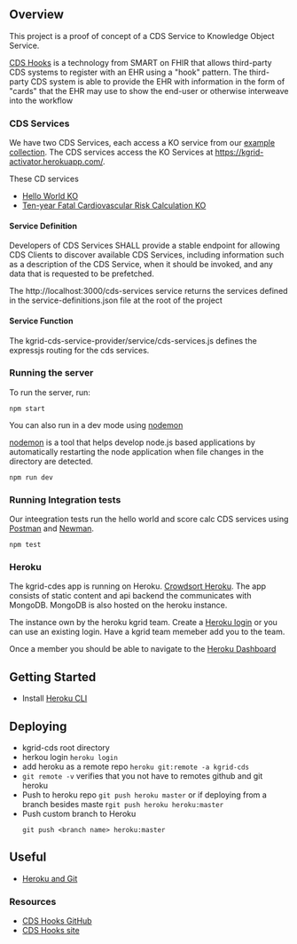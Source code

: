 ## Overview
This project is a proof of concept of a CDS Service
to Knowledge Object Service.

[CDS Hooks](https://cds-hooks.org/) is a technology from SMART on FHIR that allows third-party CDS systems to register with an
EHR using a "hook" pattern. The third-party CDS system is able to provide
the EHR with information in the form of "cards" that the EHR may use to
show the end-user or otherwise interweave into the workflow

### CDS Services
We have two CDS Services, each access a KO service from our
[example collection](https://github.com/kgrid-objects/example-collection).  The CDS services access
the KO Services at https://kgrid-activator.herokuapp.com/.

These CD services

- [Hello World KO](https://kgrid-activator.herokuapp.com/kos/hello/world)
- [Ten-year Fatal Cardiovascular Risk Calculation KO](https://kgrid-activator.herokuapp.com/kos/score/calc)


#### Service Definition
Developers of CDS Services SHALL provide a stable endpoint for allowing
CDS Clients to discover available CDS Services, including information
such as a description of the CDS Service, when it should be invoked, and any data that is requested to be prefetched.

The http://localhost:3000/cds-services service returns the services defined in
the service-definitions.json file at the root of the project

#### Service Function
The kgrid-cds-service-provider/service/cds-services.js defines the expressjs
routing for the cds services.

### Running the server
To run the server, run:

```
npm start
```

You can also run in a dev mode using [nodemon](https://www.npmjs.com/package/nodemon)

[nodemon](https://www.npmjs.com/package/nodemon) is a tool that helps develop node.js based applications by
automatically restarting the node application when file changes in the
directory are detected.

```
npm run dev
```

### Running Integration tests

Our inteegration tests run the hello world and score calc CDS services using [Postman](https://www.getpostman.com/) and
[Newman](https://www.npmjs.com/package/newman). 

```
npm test
```

### Heroku

The kgrid-cdes app is running on Heroku. [Crowdsort Heroku](https://kgrid-cds.herokuapp.com/).  The app consists of static content and api backend the communicates with MongoDB.  MongoDB is also hosted on the heroku instance.

The instance own by the heroku kgrid team.  Create a [Heroku login](https://signup.heroku.com/) or you can use an existing login.  Have a kgrid team memeber add you to the team. 

Once a member you should be able to navigate to the [Heroku Dashboard](https://dashboard.heroku.com/apps/kgrid-cds)

## Getting Started 

- Install [Heroku CLI](https://devcenter.heroku.com/categories/command-line)

## Deploying

- kgrid-cds root directory
- herkou login ```heroku login```
- add heroku as a remote repo ```heroku git:remote -a kgrid-cds```
- ```git remote -v``` verifies that you not have to remotes github and git heroku
- Push to heroku repo ```git push heroku master``` or if deploying from a branch besides maste r```git push heroku heroku:master```
- Push custom branch to Heroku
  ```
  git push <branch name> heroku:master
  ```

## Useful
- [Heroku and Git](https://devcenter.heroku.com/articles/git)

### Resources

- [CDS Hooks GitHub](https://github.com/cds-hooks)
- [CDS Hooks site](https://cds-hooks.org/)
